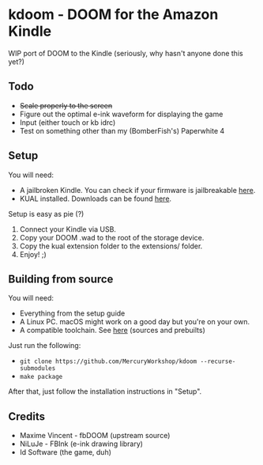 # kdoom - DOOM for the Amazon Kindle

WIP port of DOOM to the Kindle (seriously, why hasn't anyone done this yet?)

## Todo

* ~~Scale properly to the screen~~
* Figure out the optimal e-ink waveform for displaying the game
* Input (either touch or kb idrc)
* Test on something other than my (BomberFish's) Paperwhite 4

## Setup

You will need:
* A jailbroken Kindle. You can check if your firmware is jailbreakable [here](https://wiki.mobileread.com/wiki/Kindle_Firmware).
* KUAL installed. Downloads can be found [here](https://www.mobileread.com/forums/showthread.php?t=225030).

Setup is easy as pie (?)
1. Connect your Kindle via USB.
2. Copy your DOOM .wad to the root of the storage device.
3. Copy the kual extension folder to the extensions/ folder.
4. Enjoy! ;)

## Building from source

You will need:
* Everything from the setup guide
* A Linux PC. macOS might work on a good day but you're on your own.
* A compatible toolchain. See [here](https://www.mobileread.com/forums/showthread.php?t=348710) (sources and prebuilts)

Just run the following:
* `git clone https://github.com/MercuryWorkshop/kdoom --recurse-submodules`
* `make package`

After that, just follow the installation instructions in "Setup".

## Credits

* Maxime Vincent - fbDOOM (upstream source)
* NiLuJe - FBInk (e-ink drawing library)
* Id Software (the game, duh)
